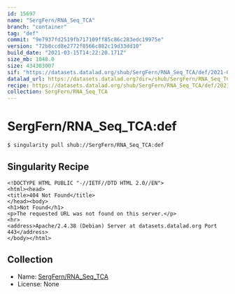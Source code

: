 ```yaml
---
id: 15697
name: "SergFern/RNA_Seq_TCA"
branch: "container"
tag: "def"
commit: "9e7937fd2519fb717109ff85c86c283edc19975e"
version: "72b8ccd8e2772f8566c882c19d33dd10"
build_date: "2021-03-15T14:22:20.171Z"
size_mb: 1048.0
size: 434303007
sif: "https://datasets.datalad.org/shub/SergFern/RNA_Seq_TCA/def/2021-03-15-9e7937fd-72b8ccd8/72b8ccd8e2772f8566c882c19d33dd10.sif"
datalad_url: https://datasets.datalad.org?dir=/shub/SergFern/RNA_Seq_TCA/def/2021-03-15-9e7937fd-72b8ccd8/
recipe: https://datasets.datalad.org/shub/SergFern/RNA_Seq_TCA/def/2021-03-15-9e7937fd-72b8ccd8/Singularity
collection: SergFern/RNA_Seq_TCA
---
```


# SergFern/RNA_Seq_TCA:def

```bash
$ singularity pull shub://SergFern/RNA_Seq_TCA:def
```

## Singularity Recipe

```singularity
<!DOCTYPE HTML PUBLIC "-//IETF//DTD HTML 2.0//EN">
<html><head>
<title>404 Not Found</title>
</head><body>
<h1>Not Found</h1>
<p>The requested URL was not found on this server.</p>
<hr>
<address>Apache/2.4.38 (Debian) Server at datasets.datalad.org Port 443</address>
</body></html>
```

## Collection

 - Name: [SergFern/RNA_Seq_TCA](https://github.com/SergFern/RNA_Seq_TCA)
 - License: None

